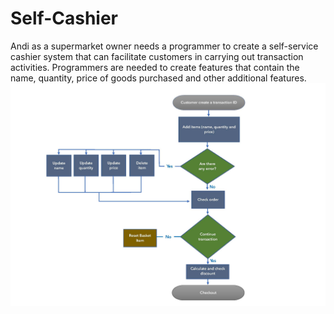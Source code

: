 # Self-Cashier
Andi as a supermarket owner needs a programmer to create a self-service cashier system that can facilitate customers in carrying out transaction activities. Programmers are needed to create features that contain the name, quantity, price of goods purchased and other additional features.
![alt text](https://github.com/Synthiaayudisha/Self-Cashier/blob/main/image/Diagram.jpg?raw=true)
